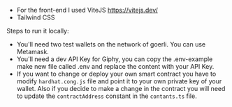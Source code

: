 

- For the front-end I used ViteJS https://vitejs.dev/
- Tailwind CSS

Steps to run it locally:
- You'll need two test wallets on the network of goerli. You can use Metamask.
- You'll need a dev API Key for Giphy, you can copy the .env-example make new file called .env and replace the content with your API Key.
- If you want to change or deploy your own smart contract you have to modify `hardhat.cong.js` file and point it to your own private key of your wallet. Also if you decide to make a change in the contract you will need to update the `contractAddress` constant in the `contants.ts` file.